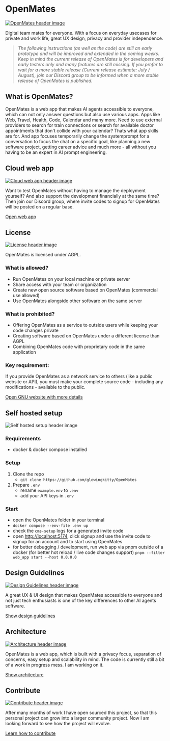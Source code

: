 # OpenMates

[![OpenMates header image](./docs/images/openmates_header.png)](https://openmates.org)

Digital team mates for everyone. With a focus on everyday usecases for private and work life, great UX design, privacy and provider independence.

> _The following instructions (as well as the code) are still an early prototype and will be improved and extended in the coming weeks. Keep in mind the current release of OpenMates is for developers and early testers only and many features are still missing. If you prefer to wait for a more stable release (Current release estimate: July / August), join our Discord group to be informed when a more stable release of OpenMates is published._


## What is OpenMates?

OpenMates is a web app that makes AI agents accessible to everyone, which can not only answer questions but also use various apps. Apps like Web, Travel, Health, Code, Calendar and many more. Need to use external providers to search for train connections or search for available doctor appointments that don't collide with your calendar? Thats what app skills are for. And app focuses temporarily change the systemprompt for a conversation to focus the chat on a specific goal, like planning a new software project, getting career advice and much more - all without you having to be an expert in AI prompt engineering.



## Cloud web app

[![Cloud web app header image](./docs/images/cloudwebapp_header.png)](https://app.openmates.org)

Want to test OpenMates without having to manage the deployment yourself? And also support the development financially at the same time? Then join our Discord group, where invite codes to signup for OpenMates will be posted on a regular base.

[Open web app](https://app.openmates.org)


## License

[![License header image](./docs/images/license_header.png)](https://www.gnu.org/licenses/why-affero-gpl.html)

OpenMates is licensed under AGPL.

### What is allowed?

- Run OpenMates on your local machine or private server
- Share access with your team or organization
- Create new open source software based on OpenMates (commercial use allowed)
- Use OpenMates alongside other software on the same server

### What is prohibited?

- Offering OpenMates as a service to outside users while keeping your code changes private
- Creating software based on OpenMates under a different license than AGPL
- Combining OpenMates code with proprietary code in the same application

### Key requirement:

If you provide OpenMates as a network service to others (like a public website or API), you must make your complete source code - including any modifications - available to the public.

[Open GNU website with more details](https://www.gnu.org/licenses/why-affero-gpl.html)


## Self hosted setup

![Self hosted setup header image](./docs/images/selfhostedsetup_header.png)

### Requirements

- docker & docker compose installed

### Setup

1. Clone the repo
   - `git clone https://github.com/glowingkitty/OpenMates`
2. Prepare `.env`
   - rename `example.env` to `.env`
   - add your API keys in `.env`

### Start

- open the OpenMates folder in your terminal
- `docker compose --env-file .env up`
- check the `cms-setup` logs for a generated invite code
- open [http://localhost:5174](http://localhost:5174), click signup and use the invite code to signup for an account and to start using OpenMates
- for better debugging / development, run web app via pnpm outside of a docker (for better hot reload / live code changes support) `pnpm --filter web_app start --host 0.0.0.0`


## Design Guidelines

[![Design Guidelines header image](./docs/images/designguidelines_header.png)](./docs/designguidelines/README.md)

A great UX & UI design that makes OpenMates accessible to everyone and not just tech enthusiasts is one of the key differences to other AI agents software.

[Show design guidelines](./docs/designguidelines/README.md)

## Architecture

[![Architecture header image](./docs/images/architecture_header.png)](./docs/architecture/README.md)

OpenMates is a web app, which is built with a privacy focus, separation of concerns, easy setup and scalability in mind. The code is currently still a bit of a work in progress mess. I am working on it.

[Show architecture](./docs/architecture/README.md)

## Contribute

[![Contribute header image](./docs/images/contributing_header.png)](./docs/contributing.md)

After many months of work I have open sourced this project, so that this personal project can grow into a larger community project. Now I am looking forward to see how the project will evolve.

[Learn how to contribute](./docs/contributing.md)
